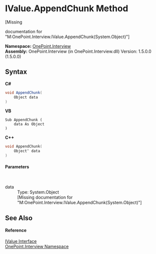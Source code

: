 # IValue.AppendChunk Method 
 

\[Missing <summary> documentation for "M:OnePoint.Interview.IValue.AppendChunk(System.Object)"\]

**Namespace:**&nbsp;<a href="N_OnePoint_Interview">OnePoint.Interview</a><br />**Assembly:**&nbsp;OnePoint.Interview (in OnePoint.Interview.dll) Version: 1.5.0.0 (1.5.0.0)

## Syntax

**C#**<br />
``` C#
void AppendChunk(
	Object data
)
```

**VB**<br />
``` VB
Sub AppendChunk ( 
	data As Object
)
```

**C++**<br />
``` C++
void AppendChunk(
	Object^ data
)
```


#### Parameters
&nbsp;<dl><dt>data</dt><dd>Type: System.Object<br />\[Missing <param name="data"/> documentation for "M:OnePoint.Interview.IValue.AppendChunk(System.Object)"\]</dd></dl>

## See Also


#### Reference
<a href="T_OnePoint_Interview_IValue">IValue Interface</a><br /><a href="N_OnePoint_Interview">OnePoint.Interview Namespace</a><br />